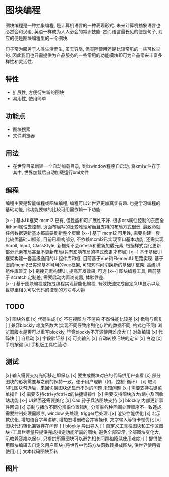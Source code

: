 
# 图块编程

图块编程是一种抽象编程, 是计算机语言的一种表现形式. 未来计算机抽象语言也必然会和汉语, 英语一样成为人人必会的常识技能. 然而语言最长见的便是句子, 对应的便是图块编程里的一个图块.

句子常为服务于人类生活而生, 虽无穷尽, 但实际使用还是比较常见的一些可枚举的. 因此我们也只需提供为产品服务的一些常用的功能模块即可为产品带来丰富多样性和灵活性.

## 特性

- 扩展性, 方便衍生新的图块
- 易用性, 使用简单

## 功能点

- 图块搜索
- 文件浏览器

## 用法

- 在世界目录新建一个自动加载目录, 类似window程序自启动, 将xml文件存于其中, 世界加载后自动加载运行xml文件

## 编程

编程主要是智能编程或图块编程, 编程可以让世界更加真实有趣. 也是学习编程的基础功能, 此功能要做的比较可用需依赖一下功能:

[x--] 基本UI框架 mcml2 已有, 但性能和可扩展性不好. 很多css属性控制的东西全用html属性去控制, 页面布局写的比较难理解而且支持的布局方式很弱, 最致命就任何数据更新基本都需要刷新整个页面
[x--] 基于 mcml2 可用性, 需要构建一套比较优基础UI框架, 目前已重构部分, 不依赖mcml2已实现窗口基本功能, 还需实现Scroll, Input, ClassStyle, 新框架不会refesh和重新加载元素, 根据样式变化更新部分元素布局甚至不更新布局(只有影响布局的样式改更才布局)
[x--] 基于基础UI框架构建一套高级通用的UI组件库和框, 目前基于Vue和ElementUI思路实现. 基于旧的mcml2已实现基本可用的vue框架, 可较短时间切换新的基础UI框架, 高级UI组件库暂无
[x] 拖拽元素构建UI, 提高开发效果, 可选
[x--] 图块编程工具, 目前基于 scratch 定制差, 需要启动内置浏览器, 体验性差.  
[x--] 基于图块编程或拖拽编程实现智能化编程, 有效快速完成自定义UI显示以及世界里相关可以代码的控制的方块与人物

## TODO

[x] 图块外框
[x] 代码生成
[x] 不在视图内 不渲染 不然性能比较差
[x] 撤销与恢复
[ ] 兼容blockly 难度系数大(实现不同导致序列化存贮的数据不同, 格式也不同) 浏览器版本是否可以重写blockly,  毕竟blockly不开源使用难度大
[ ] 对象编辑
[x] 代码块
[ ] 自启动
[x] 字段验证器
[x] 可变输入
[x] 自动转换旧块的定义
[x] 白边
[x] 手机按键
[x] 手机版工具栏滚动

## 测试

[x] 输入需要支持光标移走即保存
[x] 要生成图块对应的代码供用户查看
[x] 部分图块的形状需要与之前的保持一致，便于用户理解（如，控制-循环）
[x] 取消NPL图块勾选后，来回切换图块还显示不对的问题  未知问题
[x-] 需要支持右键菜单操作
[x] 需要支持ctrl+y/ctrl+z的快捷键操作
[x] 需要支持图块放大/缩小及回收站功能
[x-] UI界面还需要美化
[x] Cad 孙子兵法图块支持
[x] blockly 内部更新事件回调
[x] 录制与播放不同分辨率位置错乱, 分辨率各种回调处理顺序不一致造成, 需要控制处理需顺序, window 先处理, trigger后处理.
[x] 渲染性能优化
[x] 宏示教优化, 增加语音字幕讲解, 增加宏增删改合并等操作, 文字输入等待卡顿优化
[x] 图块代码转化兼容存在问题
[ ] blockly 导出导入
[ ] 自定义工具栏图块和工作区图块 (工具栏尽量只提供完成指定功能所需的图块, 避免全部显示, 全部图块变化大, 示教兼容难以保存, 只提供所需图块可以避免相关问题和降低使用难度)
[ ] 提供使用图块编辑去自定义用户图块 (将世界中代码方块函数转换成图块, 供世界使用者使用)
[ ] 文本代码图块互转

## 图片

